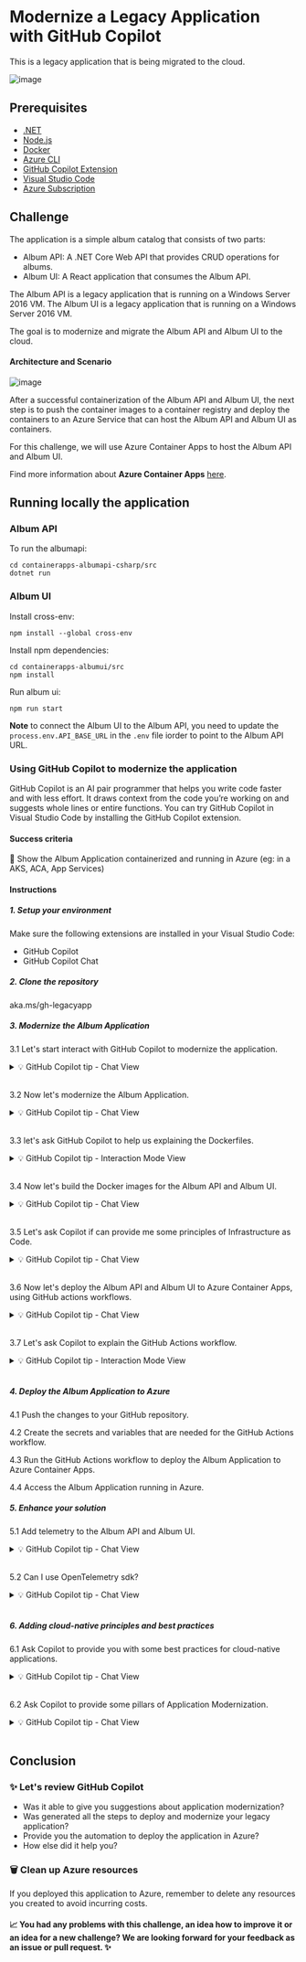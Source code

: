 # Modernize a Legacy Application with GitHub Copilot

This is a legacy application that is being migrated to the cloud. 

![image](./content/appmodernization-ai.jpg)

## Prerequisites

- [.NET](https://dotnet.microsoft.com/en-us/download)
- [Node.js](https://nodejs.org/en/)
- [Docker](https://www.docker.com/)
- [Azure CLI](https://docs.microsoft.com/en-us/cli/azure/install-azure-cli)
- [GitHub Copilot Extension](https://copilot.github.com/)
- [Visual Studio Code](https://code.visualstudio.com/)
- [Azure Subscription](https://azure.microsoft.com/en-us/free/)

## Challenge

The application is a simple album catalog that consists of two parts:

- Album API: A .NET Core Web API that provides CRUD operations for albums.
- Album UI: A React application that consumes the Album API.

The Album API is a legacy application that is running on a Windows Server 2016 VM. The Album UI is a legacy application that is running on a Windows Server 2016 VM.

The goal is to modernize and migrate the Album API and Album UI to the cloud.

#### Architecture and Scenario

![image](./content/arch-legapp.png)

After a successful containerization of the Album API and Album UI, the next step is to push the container images to a container registry and deploy the containers to an Azure Service that can host the Album API and Album UI as containers.

For this challenge, we will use Azure Container Apps to host the Album API and Album UI.

Find more information about **Azure Container Apps** [here](https://docs.microsoft.com/en-us/azure/container-apps/).

## Running locally the application

### Album API
To run the albumapi:

```shell
cd containerapps-albumapi-csharp/src
dotnet run
```

### Album UI

Install cross-env:
```shell
npm install --global cross-env
```
Install npm dependencies:

```shell
cd containerapps-albumui/src
npm install
```
Run album ui:
```shell
npm run start
```

**Note** to connect the Album UI to the Album API, you need to update the `process.env.API_BASE_URL` in the `.env` file iorder to point to the Album API URL.

### Using GitHub Copilot to modernize the application

GitHub Copilot is an AI pair programmer that helps you write code faster and with less effort. It draws context from the code you’re working on and suggests whole lines or entire functions. You can try GitHub Copilot in Visual Studio Code by installing the GitHub Copilot extension.

#### Success criteria

🎯 Show the Album Application containerized and running in Azure (eg: in a AKS, ACA, App Services)

#### Instructions

##### 1. Setup your environment

Make sure the following extensions are installed in your Visual Studio Code:

- GitHub Copilot
- GitHub Copilot Chat

##### 2. Clone the repository

aka.ms/gh-legacyapp

##### 3. Modernize the Album Application

3.1 Let's start interact with GitHub Copilot to modernize the application.

<details>
<summary>💡 GitHub Copilot tip - Chat View

</summary>

> Did you know that GitHub Copilot can provide information about your current workspace on VScode?


> 
> `@workspace can you explain what projects are in this workspace?`
</details>
<br/>  

3.2 Now let's modernize the Album Application.

<details>
<summary>💡 GitHub Copilot tip - Chat View

</summary>


> 

> `@workspace I want to modernize my two projects, and with that, I want a Dockerfile for each one. For the containerapps-albumapi-csharp project, use the sdk 6 version and expose the api on port 8080. For the containerapps-albumui app expose the ui under port 3000`
</details>
<br/>  

3.3 let's ask GitHub Copilot to help us explaining the Dockerfiles.

<details>
<summary>💡 GitHub Copilot tip - Interaction Mode View

</summary>

> Did you know that you can open and interactive window on GitHub Copilot pressing crtl+I on your file?

> 

> `Hit ctrl+I inside the Dockerfile previously created and after select all code hit /explain to see the explanation of the code.`
</details>
<br/>  


3.4 Now let's build the Docker images for the Album API and Album UI.

<details>

<summary>💡 GitHub Copilot tip - Chat View

</summary>


> 

> `How to build and run my container into my local machine`
</details>
<br/>  

3.5 Let's ask Copilot if can provide me some principles of Infrastructure as Code.


<details>
<summary>💡 GitHub Copilot tip - Chat View

</summary>

> Did you know that Copilot can provide you Infrastructure as Code files to deploy your workload and resources to a cloud provider?

> 

> `If I want to use the principles of Infrastructure as a code and use terraform, can you provide me with all the resources needed to run my applications on azure container apps, using the azure provider?`
</details>
<br/>  


3.6 Now let's deploy the Album API and Album UI to Azure Container Apps, using GitHub actions workflows.

<details>

<summary>💡 GitHub Copilot tip - Chat View

</summary>


> 

> `@workspace now if I want to deploy my two applications into azure under azure container apps, can you provide me the github actions workflow to do that?`
</details>
<br/>  

3.7 Let's ask Copilot to explain the GitHub Actions workflow.

<details>
<summary>💡 GitHub Copilot tip - Interaction Mode View

</summary>

> Did you know that you can open and interactive window on GitHub Copilot pressing crtl+I on your file?

> 

> `ctrl+I on the gh action file and hit /explain `
</details>
<br/>  

##### 4. Deploy the Album Application to Azure

4.1 Push the changes to your GitHub repository.

4.2 Create the secrets and variables that are needed for the GitHub Actions workflow.

4.3 Run the GitHub Actions workflow to deploy the Album Application to Azure Container Apps.

4.4 Access the Album Application running in Azure.

##### 5. Enhance your solution

5.1 Add telemetry to the Album API and Album UI.

<details>
<summary>💡 GitHub Copilot tip - Chat View

</summary>

> 

> `If I want to integrate my backend app with azure application insights sdk for c# can you give me the code for that?`
</details>
<br/>  

5.2 Can I use OpenTelemetry sdk?

<details>
<summary>💡 GitHub Copilot tip - Chat View

</summary>

> 

> `Can you provide me as well the code for opentelemetry sdk?`
</details>
<br/>  

##### 6. Adding cloud-native principles and best practices

6.1 Ask Copilot to provide you with some best practices for cloud-native applications.


<details>
<summary>💡 GitHub Copilot tip - Chat View

</summary>

> 

> `@workspace I want that my app could follow the cloud native principles, like high availability, resiliency, scalability and so on, can you provide me some insights and tools to help me achieve that, like for instance using keda, prometheus, istio, etc?`
</details>
<br/>  


6.2 Ask Copilot to provide some pillars of Application Modernization.

<details>
<summary>💡 GitHub Copilot tip - Chat View

</summary>

> 

> `what do you think should be the five pillars for application modernization?`
</details>
<br/>  

## Conclusion

### ✨ Let's review GitHub Copilot

- Was it able to give you suggestions about application modernization?  
- Was generated all the steps to deploy and modernize your legacy application?  
- Provide you the automation to deploy the application in Azure?
- How else did it help you?

### 🗑️ Clean up Azure resources

If you deployed this application to Azure, remember to delete any resources you created to avoid incurring costs.

#### 📈 You had any problems with this challenge, an idea how to improve it or an idea for a new challenge? We are looking forward for your feedback as an issue or pull request. ✨